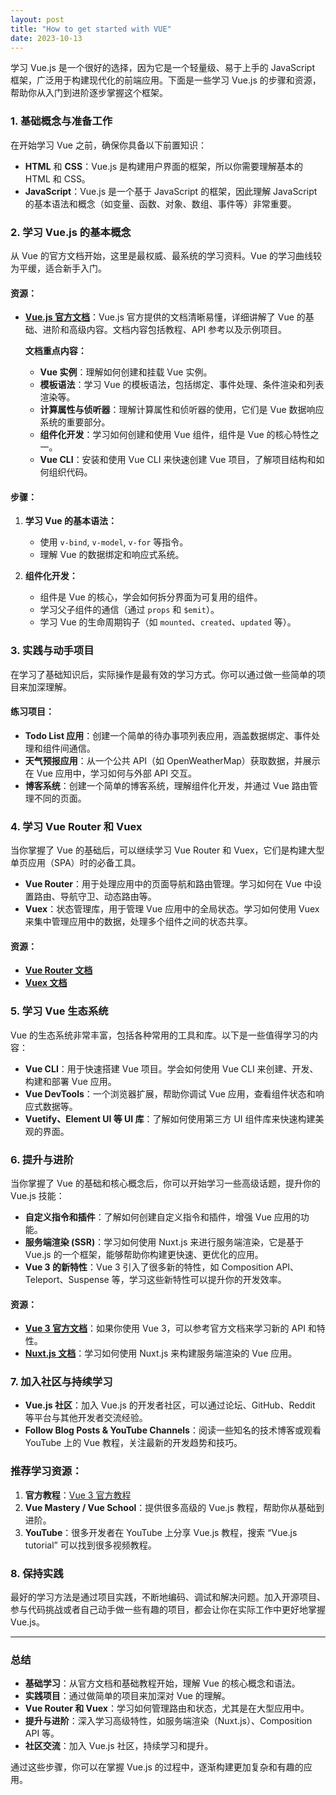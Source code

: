 ```yaml
---
layout: post
title: "How to get started with VUE"
date: 2023-10-13
---
```

学习 Vue.js 是一个很好的选择，因为它是一个轻量级、易于上手的 JavaScript 框架，广泛用于构建现代化的前端应用。下面是一些学习 Vue.js 的步骤和资源，帮助你从入门到进阶逐步掌握这个框架。

### 1. **基础概念与准备工作**
在开始学习 Vue 之前，确保你具备以下前置知识：
- **HTML** 和 **CSS**：Vue.js 是构建用户界面的框架，所以你需要理解基本的 HTML 和 CSS。
- **JavaScript**：Vue.js 是一个基于 JavaScript 的框架，因此理解 JavaScript 的基本语法和概念（如变量、函数、对象、数组、事件等）非常重要。

### 2. **学习 Vue.js 的基本概念**
从 Vue 的官方文档开始，这里是最权威、最系统的学习资料。Vue 的学习曲线较为平缓，适合新手入门。

#### 资源：
- **[Vue.js 官方文档](https://vuejs.org/)**：Vue.js 官方提供的文档清晰易懂，详细讲解了 Vue 的基础、进阶和高级内容。文档内容包括教程、API 参考以及示例项目。
  
    **文档重点内容：**
    - **Vue 实例**：理解如何创建和挂载 Vue 实例。
    - **模板语法**：学习 Vue 的模板语法，包括绑定、事件处理、条件渲染和列表渲染等。
    - **计算属性与侦听器**：理解计算属性和侦听器的使用，它们是 Vue 数据响应系统的重要部分。
    - **组件化开发**：学习如何创建和使用 Vue 组件，组件是 Vue 的核心特性之一。
    - **Vue CLI**：安装和使用 Vue CLI 来快速创建 Vue 项目，了解项目结构和如何组织代码。

#### 步骤：
1. **学习 Vue 的基本语法：**
   - 使用 `v-bind`, `v-model`, `v-for` 等指令。
   - 理解 Vue 的数据绑定和响应式系统。

2. **组件化开发：**
   - 组件是 Vue 的核心，学会如何拆分界面为可复用的组件。
   - 学习父子组件的通信（通过 `props` 和 `$emit`）。
   - 学习 Vue 的生命周期钩子（如 `mounted`、`created`、`updated` 等）。

### 3. **实践与动手项目**
在学习了基础知识后，实际操作是最有效的学习方式。你可以通过做一些简单的项目来加深理解。

#### 练习项目：
- **Todo List 应用**：创建一个简单的待办事项列表应用，涵盖数据绑定、事件处理和组件间通信。
- **天气预报应用**：从一个公共 API（如 OpenWeatherMap）获取数据，并展示在 Vue 应用中，学习如何与外部 API 交互。
- **博客系统**：创建一个简单的博客系统，理解组件化开发，并通过 Vue 路由管理不同的页面。

### 4. **学习 Vue Router 和 Vuex**
当你掌握了 Vue 的基础后，可以继续学习 Vue Router 和 Vuex，它们是构建大型单页应用（SPA）时的必备工具。

- **Vue Router**：用于处理应用中的页面导航和路由管理。学习如何在 Vue 中设置路由、导航守卫、动态路由等。
- **Vuex**：状态管理库，用于管理 Vue 应用中的全局状态。学习如何使用 Vuex 来集中管理应用中的数据，处理多个组件之间的状态共享。

#### 资源：
- **[Vue Router 文档](https://router.vuejs.org/)**
- **[Vuex 文档](https://vuex.vuejs.org/)**

### 5. **学习 Vue 生态系统**
Vue 的生态系统非常丰富，包括各种常用的工具和库。以下是一些值得学习的内容：

- **Vue CLI**：用于快速搭建 Vue 项目。学会如何使用 Vue CLI 来创建、开发、构建和部署 Vue 应用。
- **Vue DevTools**：一个浏览器扩展，帮助你调试 Vue 应用，查看组件状态和响应式数据等。
- **Vuetify、Element UI 等 UI 库**：了解如何使用第三方 UI 组件库来快速构建美观的界面。

### 6. **提升与进阶**
当你掌握了 Vue 的基础和核心概念后，你可以开始学习一些高级话题，提升你的 Vue.js 技能：

- **自定义指令和插件**：了解如何创建自定义指令和插件，增强 Vue 应用的功能。
- **服务端渲染 (SSR)**：学习如何使用 Nuxt.js 来进行服务端渲染，它是基于 Vue.js 的一个框架，能够帮助你构建更快速、更优化的应用。
- **Vue 3 的新特性**：Vue 3 引入了很多新的特性，如 Composition API、Teleport、Suspense 等，学习这些新特性可以提升你的开发效率。

#### 资源：
- **[Vue 3 官方文档](https://v3.vuejs.org/)**：如果你使用 Vue 3，可以参考官方文档来学习新的 API 和特性。
- **[Nuxt.js 文档](https://nuxtjs.org/)**：学习如何使用 Nuxt.js 来构建服务端渲染的 Vue 应用。

### 7. **加入社区与持续学习**
- **Vue.js 社区**：加入 Vue.js 的开发者社区，可以通过论坛、GitHub、Reddit 等平台与其他开发者交流经验。
- **Follow Blog Posts & YouTube Channels**：阅读一些知名的技术博客或观看 YouTube 上的 Vue 教程，关注最新的开发趋势和技巧。

### 推荐学习资源：
1. **官方教程**：[Vue 3 官方教程](https://vuejs.org/guide/introduction.html)
2. **Vue Mastery / Vue School**：提供很多高级的 Vue.js 教程，帮助你从基础到进阶。
3. **YouTube**：很多开发者在 YouTube 上分享 Vue.js 教程，搜索 “Vue.js tutorial” 可以找到很多视频教程。

### 8. **保持实践**
最好的学习方法是通过项目实践，不断地编码、调试和解决问题。加入开源项目、参与代码挑战或者自己动手做一些有趣的项目，都会让你在实际工作中更好地掌握 Vue.js。

---

### 总结

- **基础学习**：从官方文档和基础教程开始，理解 Vue 的核心概念和语法。
- **实践项目**：通过做简单的项目来加深对 Vue 的理解。
- **Vue Router 和 Vuex**：学习如何管理路由和状态，尤其是在大型应用中。
- **提升与进阶**：深入学习高级特性，如服务端渲染（Nuxt.js）、Composition API 等。
- **社区交流**：加入 Vue.js 社区，持续学习和提升。

通过这些步骤，你可以在掌握 Vue.js 的过程中，逐渐构建更加复杂和有趣的应用。
